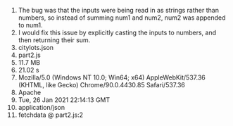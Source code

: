 1. The bug was that the inputs were being read in as strings rather than numbers, so instead of summing num1 and num2, num2 was appended to num1.
2. I would fix this issue by explicitly casting the inputs to numbers, and then returning their sum.
3. citylots.json
4. part2.js
5. 11.7 MB
6. 21.02 s
7. Mozilla/5.0 (Windows NT 10.0; Win64; x64) AppleWebKit/537.36 (KHTML, like Gecko) Chrome/90.0.4430.85 Safari/537.36
8. Apache
9. Tue, 26 Jan 2021 22:14:13 GMT
10. application/json
11. fetchdata @ part2.js:2